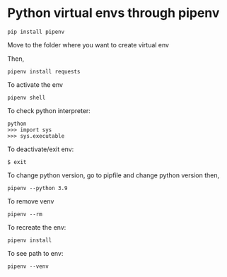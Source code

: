 # Python virtual envs through pipenv

```
pip install pipenv
```

Move to the folder where you want to create virtual env

Then,
```
pipenv install requests
```
To activate the env
```
pipenv shell
```

To check python interpreter:
```
python
>>> import sys
>>> sys.executable
```
To deactivate/exit env:
```
$ exit
```

To change python version, go to pipfile and change python version
then,
```
pipenv --python 3.9
```

To remove venv
```
pipenv --rm
```

To recreate the env:
```
pipenv install
```

To see path to env:
```
pipenv --venv
```

